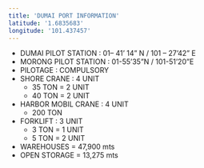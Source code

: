 ```yaml
---
title: 'DUMAI PORT INFORMATION'
latitude: '1.6835683'
longitude: '101.437457'
---
```


- DUMAI PILOT STATION : 01– 41’ 14” N / 101 – 27’42” E
- MORONG PILOT STATION : 01-55’35”N / 101-51’20”E
- PILOTAGE : COMPULSORY
- SHORE CRANE : 4 UNIT 
    - 35 TON = 2 UNIT
    - 40 TON = 2 UNIT
- HARBOR MOBIL CRANE : 4 UNIT 
    - 200 TON
- FORKLIFT : 3 UNIT
    - 3 TON = 1 UNIT
    - 5 TON = 2 UNIT
- WAREHOUSES = 47,900 mts
- OPEN STORAGE = 13,275 mts
